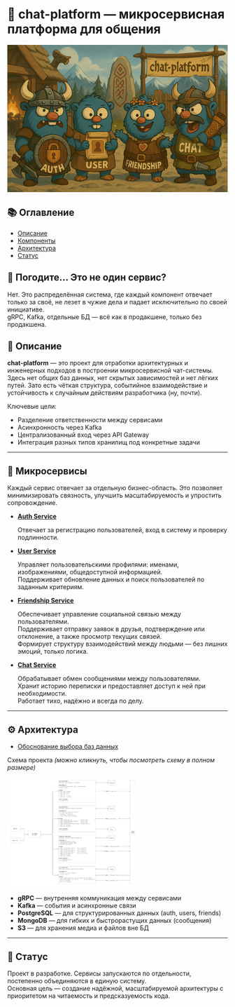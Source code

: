 # 🧩 chat-platform — микросервисная платформа для общения

<div style="text-align: left;">
  <img src="./docs/assets/chat-platform-vikings-resized.png" alt="chat-platform architecture" width="800"/>
</div>

## 📚 Оглавление

- [Описание](#описание)
- [Компоненты](#микросервисы)
- [Архитектура](#архитектура)
- [Статус](#статус)

## 🧠 Погодите... Это не один сервис?

Нет. Это распределённая система, где каждый компонент отвечает только за своё, не лезет в чужие дела и падает исключительно по своей инициативе.  
gRPC, Kafka, отдельные БД — всё как в продакшене, только без продакшена.

<a name="описание"></a>
## 📌 Описание

**chat-platform** — это проект для отработки архитектурных и инженерных подходов в построении микросервисной чат-системы.  
Здесь нет общих баз данных, нет скрытых зависимостей и нет лёгких путей. Зато есть чёткая структура, событийное взаимодействие и устойчивость к случайным действиям разработчика (ну, почти).


Ключевые цели:
- Разделение ответственности между сервисами
- Асинхронность через Kafka
- Централизованный вход через API Gateway
- Интеграция разных типов хранилищ под конкретные задачи

---

<a name="микросервисы"></a>
## 🧱 Микросервисы

Каждый сервис отвечает за отдельную бизнес-область. Это позволяет минимизировать связность, улучшить масштабируемость и упростить сопровождение.

- **[Auth Service](./services/auth/README.md)**

  Отвечает за регистрацию пользователей, вход в систему и проверку подлинности.


- **[User Service](./services/user/README.md)**

  Управляет пользовательскими профилями: именами, изображениями, общедоступной информацией.  
  Поддерживает обновление данных и поиск пользователей по заданным критериям.


- **[Friendship Service](./services/friendship/README.md)**

  Обеспечивает управление социальной связью между пользователями.  
  Поддерживает отправку заявок в друзья, подтверждение или отклонение, а также просмотр текущих связей.  
  Формирует структуру взаимодействий между людьми — без лишних эмоций, только логика.


- **[Chat Service](./services/chat/README.md)**

  Обрабатывает обмен сообщениями между пользователями.  
  Хранит историю переписки и предоставляет доступ к ней при необходимости.  
  Работает тихо, надёжно и всегда по делу.

---

<a name="архитектура"></a>
## ⚙️ Архитектура

- [Обоснование выбора баз данных](./docs/db-choice.md)

Схема проекта _(можно кликнуть, чтобы посмотреть схему в полном размере)_

<a href="./docs/assets/chat-platform-schema.png">
  <img src="./docs/assets/chat-platform-schema.png" alt="Архитектура" width="300"/>
</a>


- **gRPC** — внутренняя коммуникация между сервисами
- **Kafka** — события и асинхронные связи
- **PostgreSQL** — для структурированных данных (auth, users, friends)
- **MongoDB** — для гибких и быстрорастущих данных (сообщения)
- **S3** — для хранения медиа и файлов вне БД

---

<a name="статус"></a>
## 🚧 Статус

Проект в разработке. Сервисы запускаются по отдельности, постепенно объединяются в единую систему.  
Основная цель — создание надёжной, масштабируемой архитектуры с приоритетом на читаемость и предсказуемость кода.

